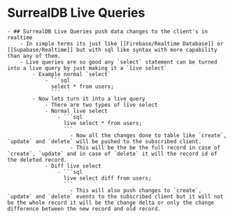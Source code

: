 # SurrealDB Live Queries
	- ## SurrealDB Live Queries push data changes to the client's in realtime
		- In simple terms its just like [[Firebase/Realtime Database]] or [[Supabase/Realtime]] but with sql like syntax with more capability than any of them.
		- Live queries are so good any `select` statement can be turned into a live query by just making it a `live select`
			- Example normal `select`
				- ```sql
				  select * from users;
				  ```
			- Now lets turn it into a live query
				- There are two types of live select
				- Normal live select
					- ```sql
					  live select * from users;
					  ```
						- Now all the changes done to table like `create`, `update` and `delete` will be pushed to the subscribed client.
						- This will be the be the full record in case of `create`, `update` and in case of `delete` it will the record id of the deleted record.
				- Diff live select
					- ```sql
					  live select diff from users;
					  ```
						- This will also push changes to `create`, `update` and `delete` events to the subscribed client but it will not be the whole record it will be the change delta or only the change difference between the new record and old record.